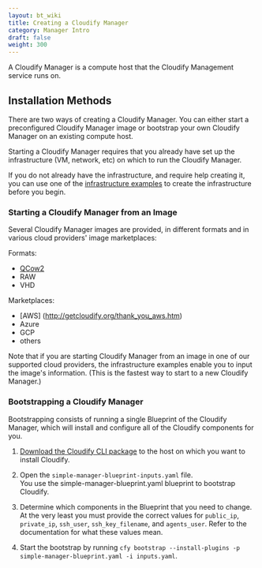 ```yaml
---
layout: bt_wiki
title: Creating a Cloudify Manager
category: Manager Intro
draft: false
weight: 300
---
```

A Cloudify Manager is a compute host that the Cloudify Management service runs on.

## Installation Methods

There are two ways of creating a Cloudify Manager. You can either start a preconfigured Cloudify Manager image or bootstrap your own Cloudify Manager on an existing compute host.

Starting a Cloudify Manager requires that you already have set up the infrastructure (VM, network, etc) on which to run the Cloudify Manager.

If you do not already have the infrastructure, and require help creating it, you can use one of the [infrastructure examples](https://github.com/cloudify-examples/aws-azure-openstack-blueprint) to create the infrastructure before you begin.

### Starting a Cloudify Manager from an Image

Several Cloudify Manager images are provided, in different formats and in various cloud providers' image marketplaces:

Formats:

* [QCow2](http://repository.cloudifysource.org/org/cloudify3/3.4.0/ga-RELEASE/manager3.4_insecure_image.qcow2)
* RAW 
* VHD 

Marketplaces:

* [AWS] (http://getcloudify.org/thank_you_aws.htm)
* Azure 
* GCP 
* others

Note that if you are starting Cloudify Manager from an image in one of our supported cloud providers, the infrastructure examples enable you to input the image's information. (This is the fastest way to start to a new Cloudify Manager.)

### Bootstrapping a Cloudify Manager

Bootstrapping consists of running a single Blueprint of the Cloudify Manager, which will install and configure all of the Cloudify components for you.

1. [Download the Cloudify CLI package](http://getcloudify.org/downloads/get_cloudify.html) to the host on which you want to install Cloudify.

2. Open the `simple-manager-blueprint-inputs.yaml` file.   
   You use the simple-manager-blueprint.yaml blueprint to bootstrap Cloudify.

3. Determine which components in the Blueprint that you need to change.   
   At the very least you must provide the correct values for `public_ip`, `private_ip`, `ssh_user`, `ssh_key_filename`, and `agents_user`. Refer to the documentation for what these values mean.

4. Start the bootstrap by running `cfy bootstrap --install-plugins -p simple-manager-blueprint.yaml -i inputs.yaml`.


